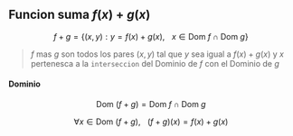 ## Funcion suma $f(x) + g(x)$

$$
    f + g = \left\{ (x, y): y = f(x) + g(x), \hspace{10pt} x \in \text{Dom } f \cap \text{Dom } g \right\}
$$

> $f$ mas $g$ son todos los pares $(x, y)$ tal que $y$ sea igual a $f(x) + g(x)$ y $x$ pertenesca a la `interseccion` del Dominio de $f$ con el Dominio de $g$

#### Dominio

$$
    \text{Dom } (f + g) = \text{Dom } f \cap \text{Dom } g
$$

$$
    \forall x \in \text{Dom } (f + g), \hspace{10pt} (f + g)(x) = f(x) + g(x)
$$
